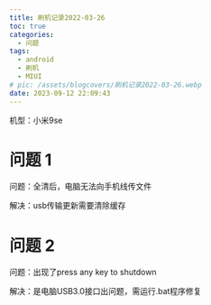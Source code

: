 ```yaml
---
title: 刷机记录2022-03-26
toc: true
categories:
  - 问题
tags:
  - android
  - 刷机
  - MIUI
# pic: /assets/blogcovers/刷机记录2022-03-26.webp
date: 2023-09-12 22:09:43
---
```


机型：小米9se

# 问题 1

问题：全清后，电脑无法向手机线传文件

解决：usb传输更新需要清除缓存


# 问题 2

问题：出现了press any key to shutdown

解决：是电脑USB3.0接口出问题，需运行.bat程序修复